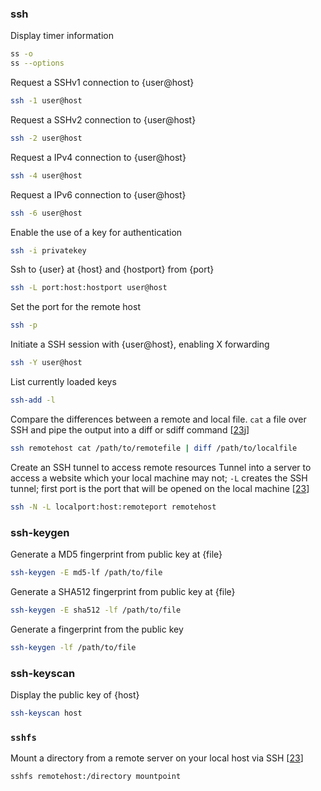 ### ssh
Display timer information
```sh
ss -o
ss --options
```
Request a SSHv1 connection to {user@host}
```sh
ssh -1 user@host
```
Request a SSHv2 connection to {user@host}
```sh
ssh -2 user@host
```
Request a IPv4 connection to {user@host}
```sh
ssh -4 user@host
```
Request a IPv6 connection to {user@host}
```sh
ssh -6 user@host
```
Enable the use of a key for authentication
```sh
ssh -i privatekey
```
Ssh to {user} at {host} and {hostport} from {port}
```sh
ssh -L port:host:hostport user@host
```
Set the port for the remote host
```sh
ssh -p
```
Initiate a SSH session with {user@host}, enabling X forwarding
```sh
ssh -Y user@host
```
List currently loaded keys
```sh
ssh-add -l
```

Compare the differences between a remote and local file.  `cat` a file over SSH and pipe the output into a diff or sdiff command [[23](sources.md)j]
```sh
ssh remotehost cat /path/to/remotefile | diff /path/to/localfile
```
Create an SSH tunnel to access remote resources
Tunnel into a server to access a website which your local machine may not; `-L` creates the SSH tunnel; first port is the port that will be opened on the local machine [[23](sources.md)]
```sh
ssh -N -L localport:host:remoteport remotehost
```

### ssh-keygen
Generate a MD5 fingerprint from public key at {file}
```sh
ssh-keygen -E md5-lf /path/to/file
```
Generate a SHA512 fingerprint from public key at {file}
```sh
ssh-keygen -E sha512 -lf /path/to/file
```
Generate a fingerprint from the public key
```sh
ssh-keygen -lf /path/to/file
```
### ssh-keyscan
Display the public key of {host}
```sh
ssh-keyscan host
```

### `sshfs`
Mount a directory from a remote server on your local host via SSH
[[23](sources.md)]
```sh
sshfs remotehost:/directory mountpoint
```